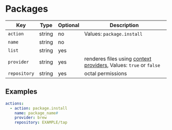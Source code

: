 # Packages

| Key          | Type   |  Optional   | Description |
| ------------ | ------ | ----------- | ----------- |
| `action`     | string | no          | Values: `package.install`    |
| `name`       | string | no          |
| `list`       | string | yes         |
| `provider`   | string | yes         | renderes files using [context providers](misc/context-provider.md), Values: `true` or `false`  |
| `repository` | string | yes         | octal permissions   |

## Examples

```yaml
actions:
  - action: package.install
    name: package_name#
    provider: brew
    repository: EXAMPLE/tap
```